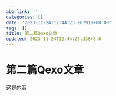 ```yaml
---
abbrlink: ''
categories: []
date: '2023-11-24T12:44:23.907919+08:00'
tags: []
title: 第二篇Qexo文章
updated: 2023-11-24T12:44:25.338+8:0
---
```

# 第二篇Qexo文章

这是内容

